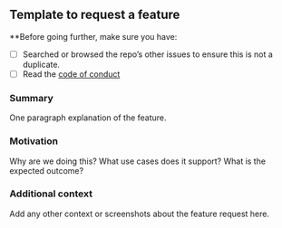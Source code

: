 ## Template to request a feature
 
**Before going further, make sure you have:
- [ ] Searched or browsed the repo’s other issues to ensure this is not a duplicate.
- [ ] Read the [code of conduct](https://github.com/JazzBrotha/screenmycode/blob/master/CODE_OF_CONDUCT.md)

### Summary

One paragraph explanation of the feature.

### Motivation

Why are we doing this? What use cases does it support? What is the expected outcome?

### Additional context

Add any other context or screenshots about the feature request here.
